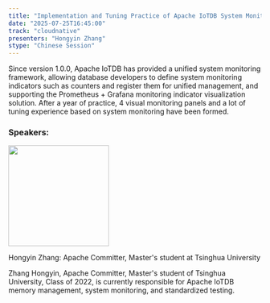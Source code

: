 ```yaml
---
title: "Implementation and Tuning Practice of Apache IoTDB System Monitoring Framework"
date: "2025-07-25T16:45:00"
track: "cloudnative"
presenters: "Hongyin Zhang"
stype: "Chinese Session"
---
```


Since version 1.0.0, Apache IoTDB has provided a unified system monitoring framework, allowing database developers to define system monitoring indicators such as counters and register them for unified management, and supporting the Prometheus + Grafana monitoring indicator visualization solution. After a year of practice, 4 visual monitoring panels and a lot of tuning experience based on system monitoring have been formed.

### Speakers:


<img src="https://sessionize.com/image/4d3b-400o400o1-KCzTKrVsyHFxNEWdi4vEMv.jpg" width="200" /><br/>

Hongyin Zhang: Apache Committer, Master's student at Tsinghua University

Zhang Hongyin, Apache Committer, Master's student of Tsinghua University, Class of 2022, is currently responsible for Apache IoTDB memory management, system monitoring, and standardized testing.